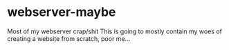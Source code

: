 # webserver-maybe
Most of my webserver crap/shit
This is going to mostly contain my woes of creating a website from scratch, poor me...
